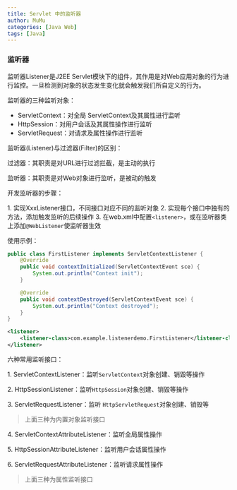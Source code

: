 ```yaml
---
title: Servlet 中的监听器
author: MuMu
categories: [Java Web]
tags: [Java]
---
```


### 监听器

监听器Listener是J2EE Servlet模块下的组件，其作用是对Web应用对象的行为进行监控。一旦检测到对象的状态发生变化就会触发我们所自定义的行为。

监听器的三种监听对象：

+ ServletContext：对全局 ServletContext及其属性进行监听
+ HttpSession：对用户会话及其属性操作进行监听
+ ServletRequest：对请求及属性操作进行监听

监听器(Listener)与过滤器(Filter)的区别：

过滤器：其职责是对URL进行过滤拦截，是主动的执行

监听器：其职责是对Web对象进行监听，是被动的触发

开发监听器的步骤：

1\. 实现XxxListener接口，不同接口对应不同的监听对象
2\. 实现每个接口中独有的方法，添加触发监听的后续操作
3\. 在web.xml中配置`<listener>`，或在监听器类上添加`@WebListener`使监听器生效

使用示例：

```java
public class FirstListener implements ServletContextListener {
    @Override
    public void contextInitialized(ServletContextEvent sce) {
        System.out.println("Context init");
    }

    @Override
    public void contextDestroyed(ServletContextEvent sce) {
        System.out.println("Context destroyed");
    }
}
```

```xml
<listener>
    <listener-class>com.example.listenerdemo.FirstListener</listener-class>
</listener>
```

六种常用监听接口：

1\. ServletContextListener：监听`ServletContext`对象创建、销毀等操作

2\. HttpSessionListener：监听`HttpSession`对象创建、销毀等操作

3\. ServletRequestListener：监听 `HttpServletRequest`对象创建、销毁等

> 上面三种为内置对象监听接口

4\. ServletContextAttributeListener：监听全局属性操作

5\. HttpSessionAttributeListener：监听用户会话属性操作

6\. ServletRequestAttributeListener：监听请求属性操作

> 上面三种为属性监听接口
